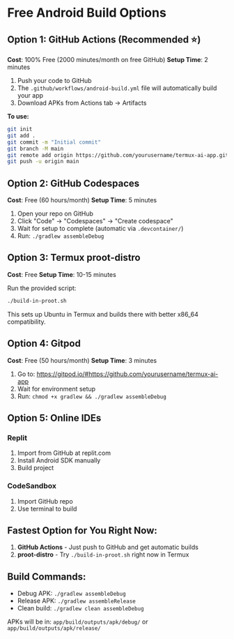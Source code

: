 # Free Android Build Options

## Option 1: GitHub Actions (Recommended ⭐)
**Cost**: 100% Free (2000 minutes/month on free GitHub)
**Setup Time**: 2 minutes

1. Push your code to GitHub
2. The `.github/workflows/android-build.yml` file will automatically build your app
3. Download APKs from Actions tab → Artifacts

**To use:**
```bash
git init
git add .
git commit -m "Initial commit"
git branch -M main
git remote add origin https://github.com/yourusername/termux-ai-app.git
git push -u origin main
```

## Option 2: GitHub Codespaces
**Cost**: Free (60 hours/month)
**Setup Time**: 5 minutes

1. Open your repo on GitHub
2. Click "Code" → "Codespaces" → "Create codespace"
3. Wait for setup to complete (automatic via `.devcontainer/`)
4. Run: `./gradlew assembleDebug`

## Option 3: Termux proot-distro
**Cost**: Free
**Setup Time**: 10-15 minutes

Run the provided script:
```bash
./build-in-proot.sh
```

This sets up Ubuntu in Termux and builds there with better x86_64 compatibility.

## Option 4: Gitpod
**Cost**: Free (50 hours/month)
**Setup Time**: 3 minutes

1. Go to: https://gitpod.io/#https://github.com/yourusername/termux-ai-app
2. Wait for environment setup
3. Run: `chmod +x gradlew && ./gradlew assembleDebug`

## Option 5: Online IDEs

### Replit
1. Import from GitHub at replit.com
2. Install Android SDK manually
3. Build project

### CodeSandbox
1. Import GitHub repo
2. Use terminal to build

## Fastest Option for You Right Now:

1. **GitHub Actions** - Just push to GitHub and get automatic builds
2. **proot-distro** - Try `./build-in-proot.sh` right now in Termux

## Build Commands:
- Debug APK: `./gradlew assembleDebug`
- Release APK: `./gradlew assembleRelease`
- Clean build: `./gradlew clean assembleDebug`

APKs will be in: `app/build/outputs/apk/debug/` or `app/build/outputs/apk/release/`
